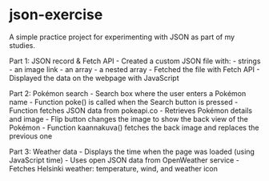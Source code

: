 # json-exercise
A simple practice project for experimenting with JSON as part of my studies.

Part 1: JSON record & Fetch API
    - Created a custom JSON file with:
        - strings
        - an image link
        - an array
        - a nested array
    - Fetched the file with Fetch API
    - Displayed the data on the webpage with JavaScript

Part 2: Pokémon search
    - Search box where the user enters a Pokémon name
    - Function poke() is called when the Search button is pressed
    - Function fetches JSON data from pokeapi.co
    - Retrieves Pokémon details and image
    - Flip button changes the image to show the back view of the Pokémon
    - Function kaannakuva() fetches the back image and replaces the previous one

Part 3: Weather data
    - Displays the time when the page was loaded (using JavaScript time)
    - Uses open JSON data from OpenWeather service
    - Fetches Helsinki weather: temperature, wind, and weather icon
  